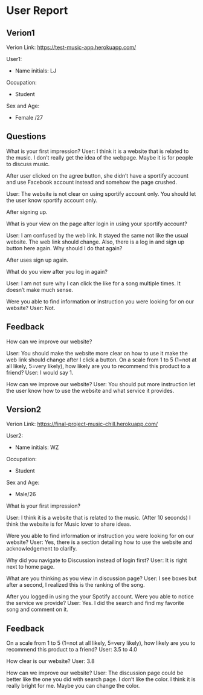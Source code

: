 # User Report

## Verion1

Verion Link: https://test-music-app.herokuapp.com/

User1:
-  Name initials: LJ

Occupation:
-  Student

Sex and Age:
-  Female /27

## Questions

What is your first impression? 
User: I think it is a website that is related to the music. I don’t really get the idea of the webpage. Maybe it is for people to discuss music.

After user clicked on the agree button, she didn’t have a sportify account and use Facebook account instead and somehow the page crushed. 

User: The website is not clear on using sportify account only. You should let the user know sportify account only.

After signing up.

What is your view on the page after login in using your sportify account?

User: I am confused by the web link. It stayed the same not like the usual website. The web link should change. Also, there is a log in and sign up button here again. Why should I do that again?

After uses sign up again.

What do you view after you log in again?

User: I am not sure why I can click the like for a song multiple times. It doesn’t make much sense.

Were you able to find information or instruction you were looking for on our website?
User: Not. 

## Feedback 

How can we improve our website?

User: You should make the website more clear on how to use it make the web link should change after I click a button.
On a scale from 1 to 5 (1=not at all likely, 5=very likely), how likely are you to recommend this product to a friend?
User: I would say 1.

How can we improve our website?
User: You should put more instruction let the user know how to use the website and what service it provides.


## Version2
Verion Link: https://final-project-music-chill.herokuapp.com/

User2:
-  Name initials: WZ

Occupation:
-  Student

Sex and Age:
-  Male/26

What is your first impression? 

User: I think it is a website that is related to the music. (After 10 seconds) I think the website is for 
Music lover to share ideas.

Were you able to find information or instruction you were looking for on our website?
User: Yes, there is a section detailing how to use the website and acknowledgement to clarify. 

Why did you navigate to Discussion instead of login first?
User: It is right next to home page.

What are you thinking as you view in discussion page?
User: I see boxes but after a second, I realized this is the ranking of the song. 

After you logged  in using the your Spotify account. Were you able to notice the service we provide?
User: Yes. I did the search and find my favorite song and comment on it.

## Feedback 
On a scale from 1 to 5 (1=not at all likely, 5=very likely), how likely are you to recommend this product to a friend?
User: 3.5 to 4.0

How clear is our website?
User: 3.8

How can we improve our website?
User: The discussion page could be better like the one you did with search page. 
I don’t like the color. I think it is really bright for me. Maybe you can change the color. 

